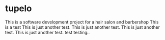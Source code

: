 # tupelo
This is a software development project for a hair salon and barbershop 
This is a test
This is just another test. 
This is just another test. 
This is just another test. 
This is just another test. 
test
testing..
